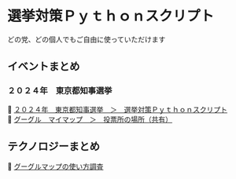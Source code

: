 # 選挙対策Ｐｙｔｈｏｎスクリプト

どの党、どの個人でもご自由に使っていただけます  


## イベントまとめ

### ２０２４年　東京都知事選挙

📖 [２０２４年　東京都知事選挙　＞　選挙対策Ｐｙｔｈｏｎスクリプト](./2024_tokyo/README.md)  
📖 [グーグル　マイマップ　＞　投票所の場所（共有）](https://www.google.com/maps/d/edit?mid=14FtVcqsByVpenahdqTlaZLwngy8Y05g&usp=sharing)  


## テクノロジーまとめ

📖 [グーグルマップの使い方調査](./technology/google_map/README.md)  
